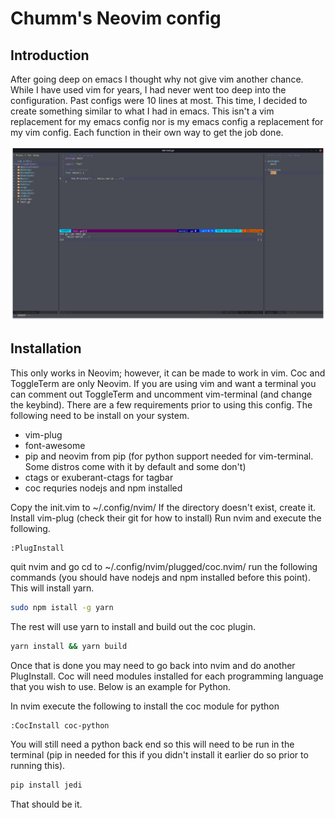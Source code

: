 # Chumm's Neovim config

## Introduction

After going deep on emacs I thought why not give vim another chance. While I have used vim for years, I had never went too deep into the configuration. Past configs were 10 lines at most. This time, I decided to create something similar to what I had in emacs. This isn't a vim replacement for my emacs config nor is my emacs config a replacement for my vim config. Each function in their own way to get the job done.

![nvim screenshot](nvim.png)

## Installation
This only works in Neovim; however, it can be made to work in vim. Coc and ToggleTerm are only Neovim. If you are using vim and want a terminal you can comment out ToggleTerm and uncomment vim-terminal (and change the keybind).
There are a few requirements prior to using this config. The following need to be install on your system.

* vim-plug
* font-awesome
* pip and neovim from pip (for python support needed for vim-terminal. Some distros come with it by default and some don't)
* ctags or exuberant-ctags for tagbar
* coc requries nodejs and npm installed

Copy the init.vim to ~/.config/nvim/
If the directory doesn't exist, create it.
Install vim-plug (check their git for how to install)
Run nvim and execute the following.
```vim
:PlugInstall
```
quit nvim and go cd to ~/.config/nvim/plugged/coc.nvim/
run the following commands (you should have nodejs and npm installed before this point).
This will install yarn.
```bash
sudo npm istall -g yarn
```
The rest will use yarn to install and build out the coc plugin.
```bash
yarn install && yarn build
```
Once that is done you may need to go back into nvim and do another PlugInstall.
Coc will need modules installed for each programming language that you wish to use. Below is an example for Python.

In nvim execute the following to install the coc module for python
```vim
:CocInstall coc-python
```
You will still need a python back end so this will need to be run in the terminal (pip in needed for this if you didn't install it earlier do so prior to running this).
```bash
pip install jedi
```

That should be it.
